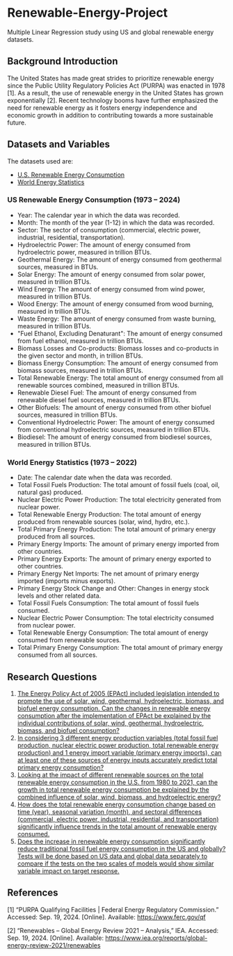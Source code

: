 # Renewable-Energy-Project
Multiple Linear Regression study using US and global renewable energy datasets.  

## Background Introduction
The United States has made great strides to prioritize renewable energy since the Public Utility Regulatory Policies Act (PURPA) was enacted in 1978 [1]. As a result, the use of renewable energy in the United States has grown exponentially [2]. Recent technology booms have further emphasized the need for renewable energy as it fosters energy independence and economic growth in addition to contributing towards a more sustainable future.  

## Datasets and Variables
The datasets used are: 
- [U.S. Renewable Energy Consumption](https://www.kaggle.com/datasets/alistairking/renewable-energy-consumption-in-the-u-s)
- [World Energy Statistics](https://www.kaggle.com/datasets/akhiljethwa/world-energy-statistics)

### US Renewable Energy Consumption (1973 – 2024) 
- Year: The calendar year in which the data was recorded. 
- Month: The month of the year (1-12) in which the data was recorded.  
- Sector: The sector of consumption (commercial, electric power, industrial, residential, transportation). 
- Hydroelectric Power: The amount of energy consumed from hydroelectric power, measured in trillion BTUs. 
- Geothermal Energy: The amount of energy consumed from geothermal sources, measured in BTUs. 
- Solar Energy: The amount of energy consumed from solar power, measured in trillion BTUs. 
- Wind Energy: The amount of energy consumed from wind power, measured in trillion BTUs. 
- Wood Energy: The amount of energy consumed from wood burning, measured in trillion BTUs. 
- Waste Energy: The amount of energy consumed from waste burning, measured in trillion BTUs. 
- "Fuel Ethanol, Excluding Denaturant": The amount of energy consumed from fuel ethanol, measured in trillion BTUs. 
- Biomass Losses and Co-products: Biomass losses and co-products in the given sector and month, in trillion BTUs. 
- Biomass Energy Consumption: The amount of energy consumed from biomass sources, measured in trillion BTUs. 
- Total Renewable Energy: The total amount of energy consumed from all renewable sources combined, measured in trillion BTUs. 
- Renewable Diesel Fuel: The amount of energy consumed from renewable diesel fuel sources, measured in trillion BTUs. 
- Other Biofuels: The amount of energy consumed from other biofuel sources, measured in trillion BTUs. 
- Conventional Hydroelectric Power: The amount of energy consumed from conventional hydroelectric sources, measured in trillion BTUs. 
- Biodiesel: The amount of energy consumed from biodiesel sources, measured in trillion BTUs. 

### World Energy Statistics (1973 – 2022) 
- Date: The calendar date when the data was recorded. 
- Total Fossil Fuels Production: The total amount of fossil fuels (coal, oil, natural gas) produced. 
- Nuclear Electric Power Production: The total electricity generated from nuclear power. 
- Total Renewable Energy Production: The total amount of energy produced from renewable sources (solar, wind, hydro, etc.). 
- Total Primary Energy Production: The total amount of primary energy produced from all sources. 
- Primary Energy Imports: The amount of primary energy imported from other countries. 
- Primary Energy Exports: The amount of primary energy exported to other countries. 
- Primary Energy Net Imports: The net amount of primary energy imported (imports minus exports). 
- Primary Energy Stock Change and Other: Changes in energy stock levels and other related data. 
- Total Fossil Fuels Consumption: The total amount of fossil fuels consumed. 
- Nuclear Electric Power Consumption: The total electricity consumed from nuclear power. 
- Total Renewable Energy Consumption: The total amount of energy consumed from renewable sources. 
- Total Primary Energy Consumption: The total amount of primary energy consumed from all sources.

## Research Questions
1. [The Energy Policy Act of 2005 (EPAct) included legislation intended to promote the use of solar, wind, geothermal, hydroelectric, biomass, and biofuel energy consumption. Can the changes in renewable energy consumption after the implementation of EPAct be explained by the individual contributions of solar, wind, geothermal, hydroelectric, biomass, and biofuel consumption?](https://github.com/awatson246/Renewable-Energy-Project/blob/main/Team_Project_Journals/ProjectJournal_Adriana.ipynb)
2. [In considering 3 different energy production variables (total fossil fuel production, nuclear electric power production, total renewable energy production) and 1 energy import variable (primary energy imports), can at least one of these sources of energy inputs accurately predict total primary energy consumption?](https://github.com/awatson246/Renewable-Energy-Project/blob/main/Team_Project_Journals/ProjectJournal_Erin.ipynb)
3. [Looking at the impact of different renewable sources on the total renewable energy consumption in the U.S. from 1980 to 2021, can the growth in total renewable energy consumption be explained by the combined influence of solar, wind, biomass, and hydroelectric energy?](https://github.com/awatson246/Renewable-Energy-Project/blob/main/Team_Project_Journals/ProjectJournal_Chandler.ipynb)
4. [How does the total renewable energy consumption change based on time (year), seasonal variation (month), and sectoral differences (commercial, electric power, industrial, residential, and transportation) significantly influence trends in the total amount of renewable energy consumed.](https://github.com/awatson246/Renewable-Energy-Project/blob/main/Team_Project_Journals/ProjectJournal_Genna.ipynb)
5. [Does the increase in renewable energy consumption significantly reduce traditional fossil fuel energy consumption in the US and globally? Tests will be done based on US data and global data separately to compare if the tests on the two scales of models would show similar variable impact on target response.](https://github.com/awatson246/Renewable-Energy-Project/blob/main/Team_Project_Journals/ProjectJournal_Shiming.ipynb)

## References 
[1] “PURPA Qualifying Facilities | Federal Energy Regulatory Commission.” Accessed: Sep. 19, 2024. [Online]. Available: https://www.ferc.gov/qf 

[2] “Renewables – Global Energy Review 2021 – Analysis,” IEA. Accessed: Sep. 19, 2024. [Online]. Available: https://www.iea.org/reports/global-energy-review-2021/renewables 